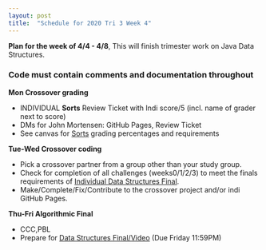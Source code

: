 ```yaml
---
layout: post
title:  "Schedule for 2020 Tri 3 Week 4"
---
```


**Plan for the week of 4/4 - 4/8**, This will finish trimester work on Java Data Structures.

### Code must contain comments and documentation throughout

**Mon Crossover grading**
* INDIVIDUAL **Sorts** Review Ticket with Indi score/5 (incl. name of grader next to score)
* DMs for John Mortensen: GitHub Pages, Review Ticket
* See canvas for [Sorts](https://poway.instructure.com/courses/112339/assignments/2077454) grading percentages and requirements 

**Tue-Wed Crossover coding**
* Pick a crossover partner from a group other than your study group.  
* Check for completion of all challenges (weeks0/1/2/3) to meet the finals requirements of [Individual Data Structures Final](https://poway.instructure.com/courses/112339/assignments/2077455).
* Make/Complete/Fix/Contribute to the crossover project and/or indi GitHub Pages. 

**Thu-Fri Algorithmic Final**
* CCC,PBL  
* Prepare for [Data Structures Final/Video](https://poway.instructure.com/courses/112339/assignments/2077455) (Due Friday 11:59PM)
